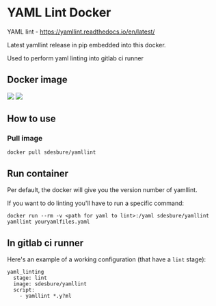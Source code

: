 # YAML Lint Docker

YAML lint - https://yamllint.readthedocs.io/en/latest/

Latest yamllint release in pip embedded into this docker.

Used to perform yaml linting into gitlab ci runner

## Docker image

[![](https://images.microbadger.com/badges/image/sdesbure/yamllint.svg)](https://microbadger.com/images/sdesbure/yamllint "Get your own image badge on microbadger.com")
[![](https://images.microbadger.com/badges/version/sdesbure/yamllint.svg)](https://microbadger.com/images/sdesbure/yamllint "Get your own version badge on microbadger.com")

## How to use

### Pull image

```
docker pull sdesbure/yamllint
```

## Run container

Per default, the docker will give you the version number of yamllint.

If you want to do linting you'll have to run a specific command: 

```
docker run --rm -v <path for yaml to lint>:/yaml sdesbure/yamllint yamllint youryamlfiles.yaml
```

## In gitlab ci runner

Here's an example of a working configuration (that have a `lint` stage):

```
yaml_linting
  stage: lint
  image: sdesbure/yamllint
  script:
    - yamllint *.y?ml
```
